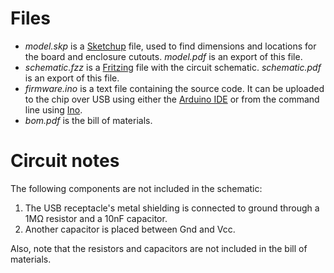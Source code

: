 

# Files

* *model.skp* is a [Sketchup](http://www.sketchup.com/) file, used to find dimensions and locations for the board and enclosure cutouts. *model.pdf* is an export of this file.
* *schematic.fzz* is a [Fritzing](http://fritzing.org/) file with the circuit schematic. *schematic.pdf* is an export of this file.
* *firmware.ino* is a text file containing the source code. It can be uploaded to the chip over USB using either the [Arduino IDE](http://arduino.cc/en/main/software) or from the command line using [Ino](http://inotool.org/).
* *bom.pdf* is the bill of materials.


# Circuit notes

The following components are not included in the schematic:

1. The USB receptacle's metal shielding is connected to ground through a 1MΩ resistor and a 10nF capacitor.
2. Another capacitor is placed between Gnd and Vcc.

Also, note that the resistors and capacitors are not included in the bill of materials.
